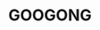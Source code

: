 ---
lastmod: '2025-04-06T06:05:20+00:00'
latitude: -35.317402
layout: suburb
longitude: 149.257101
postcode: '2620'
state: NSW
title: GOOGONG
url: /nsw/googong/
---